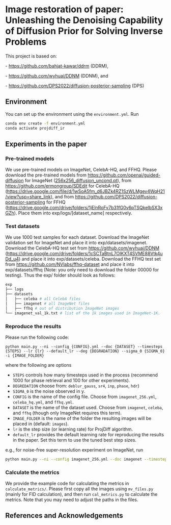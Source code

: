 # Image restoration of paper: Unleashing the Denoising Capability of Diffusion Prior for Solving Inverse Problems

This project is based on:

\- https://github.com/bahjat-kawar/ddrm (DDRM),

\- https://github.com/wyhuai/DDNM (DDNM), and

\- https://github.com/DPS2022/diffusion-posterior-sampling (DPS)

## Environment

You can set up the environment using the `environment.yml`. Run

```bash
conda env create -f environment.yml
conda activate projdiff_ir
```

## Experiments in the paper

### Pre-trained models

We use pre-trained models on ImageNet, CelebA-HQ, and FFHQ. Please download the pre-trained models from https://github.com/openai/guided-diffusion for ImageNet ([256x256_diffusion_uncond.pt](https://openaipublic.blob.core.windows.net/diffusion/jul-2021/256x256_diffusion_uncond.pt)), from https://github.com/ermongroup/SDEdit for CelebA-HQ (https://drive.google.com/file/d/1wSoA5fm_d6JBZk4RZ1SzWLMgev4WqH21/view?usp=share_link), and from https://github.com/DPS2022/diffusion-posterior-sampling  for FFHQ (https://drive.google.com/drive/folders/1jElnRoFv7b31fG0v6pTSQkelbSX3xGZh). Place them into exp/logs/[dataset_name] respectively.

### Test datasets

We use 1000 test samples for each dataset. Download the ImageNet validation set for ImageNet and place it into exp/datasets/imagenet. Download the CelebA-HQ test set from https://github.com/wyhuai/DDNM (https://drive.google.com/drive/folders/1cSCTaBtnL7OIKXT4SVME88Vtk4uDd_u4) and place it into exp/datasets/celeba. Download the FFHQ test set from https://github.com/NVlabs/ffhq-dataset and place it into exp/datasets/ffhq (Note: you only need to download the folder 00000 for testing). Thus the exp/ folder should look as follows:

```bash
exp
├── logs
├── datasets
│   ├── celeba # all CelebA files
│   ├── imagenet # all ImageNet files
│   ├── ffhq # out of distribution ImageNet images
└── imagenet_val_1k.txt # list of the 1k images used in ImageNet-1K.
```

### Reproduce the results

Please run the following code:

```
python main.py --ni --config {CONFIG}.yml --doc {DATASET} --timesteps {STEPS} --lr {lr} --default_lr --deg {DEGRADATION} --sigma_0 {SIGMA_0} -i {IMAGE_FOLDER}
```

where the following are options

- `STEPS` controls how many timesteps used in the process (recommend 1000 for phase retrieval and 100 for other experiments).
- `DEGREDATION` choose from: `deblur_gauss`, `sr4`,  `inp`, `phase`, `hdr`)
- `SIGMA_0` is the noise observed in y.
- `CONFIG` is the name of the config file. Choose from `imagenet_256.yml`, `celeba_hq.yml`, and `ffhq.yml`.
- `DATASET` is the name of the dataset used. Choose from `imagenet`, `celeba`, and `ffhq` (though only ImageNet requires this term).
- `IMAGE_FOLDER` is the name of the folder the resulting images will be placed in (default: `images`).
- `lr` is the step size (or learning rate) for ProjDiff algorithm.
- `default_lr` provides the default learning rate for reproducing the results in the paper. Set this term to use the tuned best step sizes.

e.g., for noise-free super-resolution experiment on ImageNet, run

```bash
python main.py --ni --config imagenet_256.yml --doc imagenet --timesteps 100 --default_lr --deg sr4 --sigma_0 0.00
```

### Calculate the metrics

We provide the example code for calculating the metrics in `calculate_metrics/`. Please first copy all the images using `mv_files.py` (mainly for FID calculation), and then run `cal_metrics.py` to calculate the metrics. Note that you may need to adjust the paths in the files.

## References and Acknowledgements